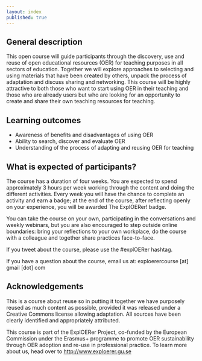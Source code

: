 ```yaml
---
layout: index
published: true
---
```


**General description**
-
This open course will guide participants through the discovery, use and reuse of open educational resources (OER) for teaching purposes in all sectors of education. Together we will explore approaches to selecting and using materials that have been created by others, unpack the process of adaptation and discuss sharing and networking. This course will be highly attractive to both those who want to start using OER in their teaching and those who are already users but who are looking for an opportunity to create and share their own teaching resources for teaching.

**Learning outcomes**
-
 - Awareness of benefits and disadvantages of using OER
 - Ability to search, discover and evaluate OER
 - Understanding of the process of adapting and reusing OER for teaching

**What is expected of participants?**
-
The course has a duration of four weeks. You are expected to spend approximately 3 hours per week working through the content and doing the different activities. Every week you will have the chance to complete an activity and earn a badge; at the end of the course, after reflecting openly on your experience, you will be awarded The ExplOERer! badge.

You can take the course on your own, participating in the conversations and weekly webinars, but you are also encouraged to step outside online boundaries: bring your reflections to your own workplace, do the course with a colleague and together share practices face-to-face.


If you tweet about the course, please use the #explOERer hashtag.

If you have a question about the course, email us at: exploerercourse [at] gmail [dot] com

**Acknowledgements**
-
This is a course about reuse so in putting it together we have purposely reused as much content as possible, provided it was released under a Creative Commons license allowing adaptation. All sources have been clearly identified and appropriately attributed.

This course is part of the ExplOERer Project, co-funded by the European Commission under the Erasmus+ programme to promote OER sustainability through OER adoption and re-use in professional practice. To learn more about us, head over to http://www.exploerer.gu.se
